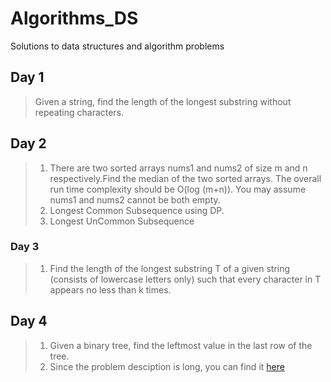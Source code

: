 # Algorithms_DS
Solutions to data structures and algorithm problems

## Day 1
> Given a string, find the length of the longest substring without repeating characters.

## Day 2
>1. There are two sorted arrays nums1 and nums2 of size m and n respectively.Find the median of the two sorted arrays. The overall run time complexity should be O(log (m+n)). You may assume nums1 and nums2 cannot be both empty.
>2. Longest Common Subsequence using DP.
>3. Longest UnCommon Subsequence

### Day 3
>1. Find the length of the longest substring T of a given string (consists of lowercase letters only) such that every character in T appears no less than k times.

## Day 4
>1. Given a binary tree, find the leftmost value in the last row of the tree.
>2. Since the problem desciption is long, you can find it [here](https://leetcode.com/problems/validate-ip-address/)

